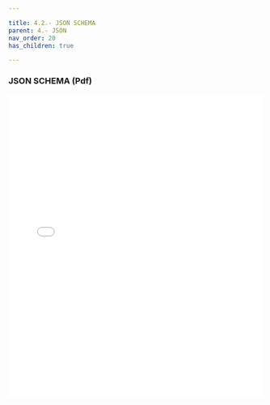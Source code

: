 ```yaml
---

title: 4.2.- JSON SCHEMA
parent: 4.- JSON
nav_order: 20
has_children: true

---
```





### JSON SCHEMA (Pdf)

<iframe src="JSONSchema.pdf" width="100%" height="600px" style="border: none;"></iframe>

